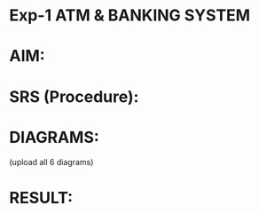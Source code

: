 # Exp-1 ATM & BANKING SYSTEM

# AIM:

# SRS (Procedure):

# DIAGRAMS:
(upload all 6 diagrams)

# RESULT:
